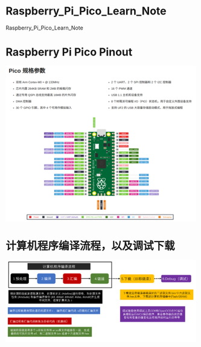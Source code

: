 # Raspberry_Pi_Pico_Learn_Note
Raspberry_Pi_Pico_Learn_Note

# Raspberry Pi Pico Pinout

![alt text](image-1.png)

# 计算机程序编译流程，以及调试下载
![alt text](计算机程序编译.PNG)